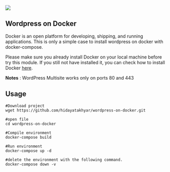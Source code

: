 ![](https://www.docker.com/wp-content/uploads/2022/03/Moby-logo.png)

## Wordpress on Docker
Docker is an open platform for developing, shipping, and running applications. This is only a simple case to install wordpress on docker with docker-compose.

Please make sure you already install Docker on your local machine before try this module. If you still not have installed it, you can check how to install Docker [here](https://docs.docker.com/engine/install/).

**Notes**
: WordPress Multisite works only on ports 80 and 443

## Usage
```
#Download project
wget https://github.com/hidayatakhyar/wordpress-on-docker.git

#open file
cd wordpress-on-docker

#Compile environment
docker-compose build

#Run environment
docker-compose up -d

#delete the environment with the following command.
docker-compose down -v
```


